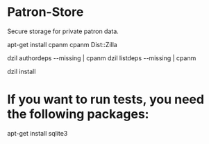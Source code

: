 # Patron-Store
Secure storage for private patron data.

apt-get install cpanm
cpanm Dist::Zilla

dzil authordeps --missing | cpanm
dzil listdeps --missing | cpanm

dzil install


# If you want to run tests, you need the following packages:

apt-get install sqlite3

